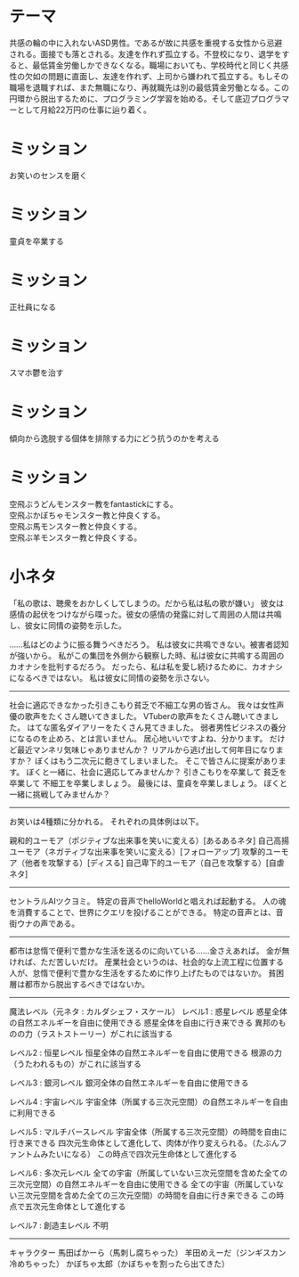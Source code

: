 # テーマ
共感の輪の中に入れないASD男性。であるが故に共感を重視する女性から忌避される。面接でも落とされる。友達を作れず孤立する。不登校になり、退学をすると、最低賃金労働しかできなくなる。職場においても、学校時代と同じく共感性の欠如の問題に直面し、友達を作れず、上司から嫌われて孤立する。もしその職場を退職すれば、また無職になり、再就職先は別の最低賃金労働となる。この円環から脱出するために、プログラミング学習を始める。そして底辺プログラマーとして月給22万円の仕事に辿り着く。

# ミッション
お笑いのセンスを磨く

# ミッション
童貞を卒業する

# ミッション
正社員になる

# ミッション
スマホ鬱を治す

# ミッション
傾向から逸脱する個体を排除する力にどう抗うのかを考える

# ミッション
空飛ぶうどんモンスター教をfantastickにする。<br>
空飛ぶかぼちゃモンスター教と仲良くする。<br>
空飛ぶ馬モンスター教と仲良くする。<br>
空飛ぶ羊モンスター教と仲良くする。<br>


# 小ネタ
「私の歌は、聴衆をおかしくしてしまうの。だから私は私の歌が嫌い」
彼女は感情の起伏をつけながら喋った。彼女の感情の発露に対して周囲の人間は共鳴し、彼女に同情の姿勢を示した。

……私はどのように振る舞うべきだろう。
私は彼女に共鳴できない。被害者認知が強いから。
私がこの集団を外側から観察した時、私は彼女に共鳴する周囲のカオナシを批判するだろう。
だったら、私は私を愛し続けるために、カオナシになるべきではない。
私は彼女に同情の姿勢を示さない。

---

社会に適応できなかった引きこもり貧乏で不細工な男の皆さん。
我々は女性声優の歌声をたくさん聴いてきました。
VTuberの歌声をたくさん聴いてきました。
はてな匿名ダイアリーをたくさん見てきました。
弱者男性ビジネスの養分になるのを止めろ、とは言いません。
居心地いいですよね、分かります。
だけど最近マンネリ気味じゃありませんか？
リアルから逃げ出して何年目になりますか？
ぼくはもう二次元に飽きてしまいました。
そこで皆さんに提案があります。
ぼくと一緒に、社会に適応してみませんか？
引きこもりを卒業して
貧乏を卒業して
不細工を卒業しましょう。
最後には、童貞を卒業しましょう。
ぼくと一緒に挑戦してみませんか？

---

お笑いは4種類に分かれる。
それぞれの具体例は以下。

親和的ユーモア（ポジティブな出来事を笑いに変える）[あるあるネタ]
自己高揚ユーモア（ネガティブな出来事を笑いに変える）[フォローアップ]
攻撃的ユーモア（他者を攻撃する）[ディスる]
自己卑下的ユーモア（自己を攻撃する）[自虐ネタ]

---

セントラルAIツクヨミ。
特定の音声でhelloWorldと唱えれば起動する。
人の魂を消費することで、世界にクエリを投げることができる。
特定の音声とは、音街ウナの声である。

---

都市は怠惰で便利で豊かな生活を送るのに向いている……金さえあれば。
金が無ければ、ただ苦しいだけ。
産業社会というのは、社会的な上流工程に位置する人が、怠惰で便利で豊かな生活をするために作り上げたものではないか。
貧困層は都市から脱出するべきではないか。

---

魔法レベル（元ネタ : カルダシェフ・スケール）
レベル1 : 惑星レベル
惑星全体の自然エネルギーを自由に使用できる
惑星全体を自由に行き来できる
異邦のものの力（ラストストーリー）がこれに該当する

レベル2 : 恒星レベル
恒星全体の自然エネルギーを自由に使用できる
根源の力（うたわれるもの）がこれに該当する

レベル3 : 銀河レベル
銀河全体の自然エネルギーを自由に使用できる

レベル4 : 宇宙レベル
宇宙全体（所属する三次元空間）の自然エネルギーを自由に利用できる

レベル5 : マルチバースレベル
宇宙全体（所属する三次元空間）の時間を自由に行き来できる
四次元生命体として進化して、肉体が作り変えられる。（たぶんファントムみたいになる）
この時点で四次元生命体として進化する

レベル6 : 多次元レベル
全ての宇宙（所属していない三次元空間を含めた全ての三次元空間）の自然エネルギーを自由に使用できる
全ての宇宙（所属していない三次元空間を含めた全ての三次元空間）の時間を自由に行き来できる
この時点で五次元生命体として進化する

レベル7 : 創造主レベル
不明

---

キャラクター
馬田ぱかーら（馬刺し腐ちゃった）
羊田めえーだ（ジンギスカン冷めちゃった）
かぼちゃ太郎（かぼちゃを割ったら出てきた）